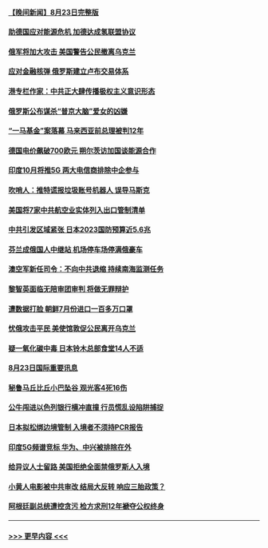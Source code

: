 #### [【晚间新闻】8月23日完整版](../pages/prog202/a103509571.md?t=08241151) 
#### [助德国应对能源危机 加德达成氢联盟协议](../pages/prog202/a103509490.md?t=08241151) 
#### [俄军将加大攻击 美国警告公民撤离乌克兰](../pages/prog202/a103509484.md?t=08241151) 
#### [应对金融核弹 俄罗斯建立卢布交易体系](../pages/prog202/a103509488.md?t=08241151) 
#### [港专栏作家：中共正大肆传播极权主义意识形态](../pages/prog202/a103509372.md?t=08241151) 
#### [俄罗斯公布谋杀“普京大脑”爱女的凶嫌](../pages/prog202/a103509246.md?t=08241151) 
#### [“一马基金”案落幕 马来西亚前总理被判12年](../pages/prog202/a103509289.md?t=08241151) 
#### [德国电价飙破700欧元 朔尔茨访加国谈能源合作](../pages/prog202/a103509292.md?t=08241151) 
#### [印度10月将推5G 两大电信商排除中企参与](../pages/prog202/a103509282.md?t=08241151) 
#### [吹哨人：推特谎报垃圾账号机器人 误导马斯克](../pages/prog202/a103509237.md?t=08241151) 
#### [美国将7家中共航空业实体列入出口管制清单](../pages/prog202/a103509144.md?t=08241151) 
#### [中共引发区域紧张 日本2023国防预算近5.6兆](../pages/prog202/a103509113.md?t=08241151) 
#### [芬兰成俄国人中继站 机场停车场停满俄豪车](../pages/prog202/a103509023.md?t=08241151) 
#### [澳空军新任司令：不向中共退缩 持续南海监测任务](../pages/prog202/a103509114.md?t=08241151) 
#### [黎智英面临无陪审团审判 将做无罪辩护](../pages/prog202/a103509039.md?t=08241151) 
#### [遭数据打脸 朝鲜7月份进口一百多万口罩](../pages/prog202/a103509030.md?t=08241151) 
#### [忧俄攻击平民 美使馆敦促公民离开乌克兰](../pages/prog202/a103509025.md?t=08241151) 
#### [疑一氧化碳中毒 日本铃木总部食堂14人不适](../pages/prog202/a103508980.md?t=08241151) 
#### [8月23日国际重要讯息](../pages/prog202/a103508981.md?t=08241151) 
#### [秘鲁马丘比丘小巴坠谷 观光客4死16伤](../pages/prog202/a103508957.md?t=08241151) 
#### [公牛闯进以色列银行横冲直撞 行员慌乱设陷阱捕捉](../pages/prog202/a103508937.md?t=08241151) 
#### [日本拟松绑边境管制 入境者不须持PCR报告](../pages/prog202/a103508929.md?t=08241151) 
#### [印度5G频谱竞标 华为、中兴被排除在外](../pages/prog202/a103508924.md?t=08241151) 
#### [给异议人士留路 美国拒绝全面禁俄罗斯人入境](../pages/prog202/a103508909.md?t=08241151) 
#### [小黄人电影被中共审改 结局大反转 响应三胎政策？](../pages/prog202/a103508415.md?t=08241151) 
#### [阿根廷副总统遭控贪污 检方求刑12年褫夺公权终身](../pages/prog202/a103508871.md?t=08241151) 

----
#### [ >>> 更早内容 <<< ](../indexes/prog202-earlier.md)

